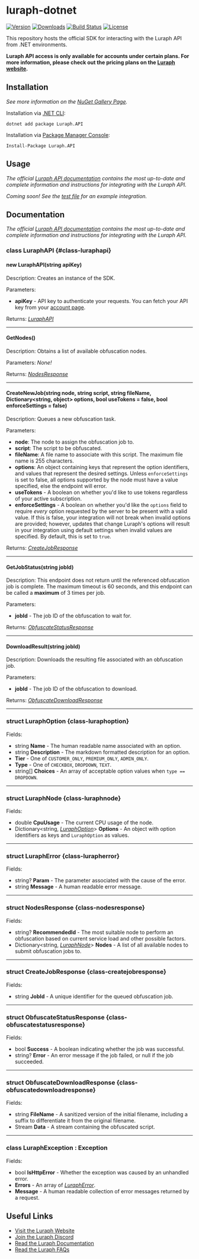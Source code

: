 # luraph-dotnet

[![Version](https://img.shields.io/nuget/v/luraph.api.svg)](https://www.nuget.org/packages/luraph.api)
[![Downloads](https://img.shields.io/nuget/dt/luraph.api.svg)](https://www.nuget.org/packages/luraph.api)
[![Build Status](https://github.com/Luraph/luraph-dotnet/actions/workflows/release.yml/badge.svg)](https://github.com/Luraph/luraph-dotnet/actions/workflows/release.yml)
[![License](https://img.shields.io/github/license/Luraph/luraph-dotnet)](LICENSE)

This repository hosts the official SDK for interacting with the Luraph API from .NET environments.

**Luraph API access is only available for accounts under certain plans. For more information, please check out the pricing plans on the [Luraph website](https://lura.ph/#pricing).**

## Installation

*See more information on the [NuGet Gallery Page](https://www.nuget.org/packages/luraph.api).*

Installation via [.NET CLI](https://docs.microsoft.com/en-us/dotnet/core/tools/):
```
dotnet add package Luraph.API
```

Installation via [Package Manager Console](https://docs.microsoft.com/en-us/nuget/tools/package-manager-console):
```
Install-Package Luraph.API
```



## Usage

*The official [Luraph API documentation](https://lura.ph/dashboard/documents/apidoc) contains the most up-to-date and complete information and instructions for integrating with the Luraph API.*

*Coming soon! See the [test file](LuraphTests/Program.cs) for an example integration.*

## Documentation

*The official [Luraph API documentation](https://lura.ph/dashboard/documents/apidoc) contains the most up-to-date and complete information and instructions for integrating with the Luraph API.*

### class LuraphAPI {#class-luraphapi}

#### new LuraphAPI(string apiKey)

Description: Creates an instance of the SDK.

Parameters:
- **apiKey** - API key to authenticate your requests. You can fetch your API key from your [account page](https://lura.ph/dashboard/account).

Returns: [*LuraphAPI*](#class-luraphapi)

---

#### GetNodes()

Description: Obtains a list of available obfuscation nodes.

Parameters: *None!*

Returns: [*NodesResponse*](#class-nodesresponse)

---

#### CreateNewJob(string node, string script, string fileName, Dictionary<string, object> options, bool useTokens = false, bool enforceSettings = false)

Description: Queues a new obfuscation task.

Parameters:
- **node**: The node to assign the obfuscation job to.
- **script**: The script to be obfuscated.
- **fileName**: A file name to associate with this script. The maximum file name is 255 characters.
- **options**: An object containing keys that represent the option identifiers, and values that represent the desired settings. Unless `enforceSettings` is set to false, all options supported by the node must have a value specified, else the endpoint will error.
- **useTokens** - A boolean on whether you'd like to use tokens regardless of your active subscription.
- **enforceSettings** - A boolean on whether you'd like the `options` field to require *every* option requested by the server to be present with a valid value. If this is false, your integration will not break when invalid options are provided; however, updates that change Luraph's options will result in your integration using default settings when invalid values are specified. By default, this is set to `true`.

Returns: [*CreateJobResponse*](#class-createjobresponse)

---

#### GetJobStatus(string jobId)

Description: This endpoint does not return until the referenced obfuscation job is complete. The maximum timeout is 60 seconds, and this endpoint can be called a **maximum** of 3 times per job.

Parameters:
- **jobId** - The job ID of the obfuscation to wait for.

Returns: [*ObfuscateStatusResponse*](#class-obfuscatestatusresponse)

---

#### DownloadResult(string jobId)

Description: Downloads the resulting file associated with an obfuscation job.

Parameters:
- **jobId** - The job ID of the obfuscation to download.

Returns: [*ObfuscateDownloadResponse*](#class-obfuscatedownloadresponse)

---

### struct LuraphOption {class-luraphoption}

Fields:
- string **Name** - The human readable name associated with an option.
- string **Description** - The markdown formatted description for an option.
- **Tier** - One of `CUSTOMER_ONLY`, `PREMIUM_ONLY`, `ADMIN_ONLY`.
- **Type** - One of `CHECKBOX`, `DROPDOWN`, `TEXT`.
- string[] **Choices** - An array of acceptable option values when `type == DROPDOWN`.

---

### struct LuraphNode {class-luraphnode}

Fields:
- double **CpuUsage** - The current CPU usage of the node.
- Dictionary&lt;string, [*LuraphOption*](#class-luraphoption)&gt; **Options** - An object with option identifiers as keys and `LuraphOption` as values.

---

### struct LuraphError {class-lurapherror}

Fields:
- string? **Param** - The parameter associated with the cause of the error.
- string **Message** - A human readable error message.

---

### struct NodesResponse {class-nodesresponse}

Fields:
- string? **RecommendedId** - The most suitable node to perform an obfuscation based on current service load and other possible factors.
- Dictionary&lt;string, [*LuraphNode*](#class-luraphnode)&gt; **Nodes** - A list of all available nodes to submit obfuscation jobs to.

---

### struct CreateJobResponse {class-createjobresponse}

Fields:
- string **JobId** - A unique identifier for the queued obfuscation job.

---

### struct ObfuscateStatusResponse {class-obfuscatestatusresponse}

Fields:
- bool **Success** - A boolean indicating whether the job was successful.
- string? **Error** - An error message if the job failed, or null if the job succeeded.

---

### struct ObfuscateDownloadResponse {class-obfuscatedownloadresponse}

Fields:
- string **FileName** - A sanitized version of the initial filename, including a suffix to differentiate it from the original filename.
- Stream **Data** - A stream containing the obfuscated script.

---

### class LuraphException : Exception

Fields:
- bool **IsHttpError** - Whether the exception was caused by an unhandled error.
- **Errors** - An array of [*LuraphError*](#class-lurapherror).
- **Message** - A human readable collection of error messages returned by a request.

## Useful Links
- [Visit the Luraph Website](https://lura.ph/ "Luraph - Online Lua Obfuscation")
- [Join the Luraph Discord](https://discord.lura.ph/ "Luraph Discord Server")
- [Read the Luraph Documentation](https://lura.ph/dashboard/documents "Luraph Documentation")
- [Read the Luraph FAQs](https://lura.ph/dashboard/faq "Luraph Frequently Asked Questions")